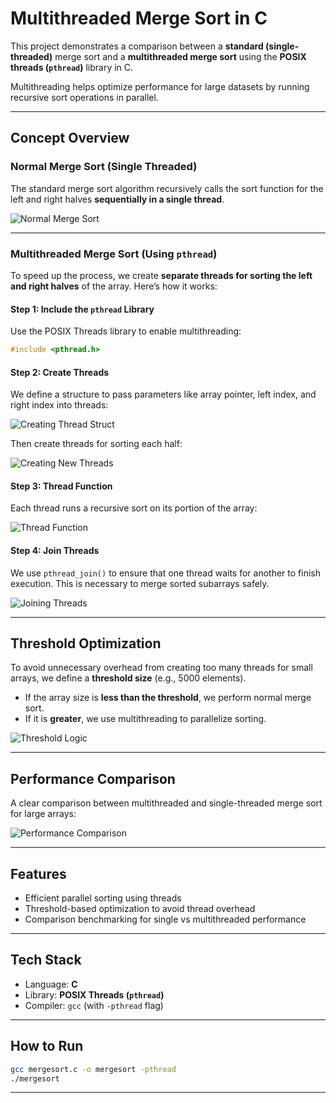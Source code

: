 # Multithreaded Merge Sort in C 

This project demonstrates a comparison between a **standard (single-threaded)** merge sort and a **multithreaded merge sort** using the **POSIX threads (`pthread`)** library in C.

Multithreading helps optimize performance for large datasets by running recursive sort operations in parallel.

---

## Concept Overview

### Normal Merge Sort (Single Threaded)
The standard merge sort algorithm recursively calls the sort function for the left and right halves **sequentially in a single thread**.

![Normal Merge Sort](https://github.com/user-attachments/assets/17b26930-1471-4e80-9cee-0c42b419b1c6)

---

### Multithreaded Merge Sort (Using `pthread`)

To speed up the process, we create **separate threads for sorting the left and right halves** of the array. Here’s how it works:

#### Step 1: Include the `pthread` Library
Use the POSIX Threads library to enable multithreading:

```c
#include <pthread.h>
```

#### Step 2: Create Threads

We define a structure to pass parameters like array pointer, left index, and right index into threads:

![Creating Thread Struct](https://github.com/user-attachments/assets/0f2645f6-fe30-4390-b9a4-0232e04d24a6)

Then create threads for sorting each half:

![Creating New Threads](https://github.com/user-attachments/assets/b4226221-2df8-4ac3-84bf-b978fa42a70d)

#### Step 3: Thread Function

Each thread runs a recursive sort on its portion of the array:

![Thread Function](https://github.com/user-attachments/assets/027bd136-6e0a-4b35-8cbf-fa0fab5f92cf)

#### Step 4: Join Threads

We use `pthread_join()` to ensure that one thread waits for another to finish execution. This is necessary to merge sorted subarrays safely.

![Joining Threads](https://github.com/user-attachments/assets/8935297e-558a-4f0a-9ad7-1dd84824b0d7)

---

## Threshold Optimization

To avoid unnecessary overhead from creating too many threads for small arrays, we define a **threshold size** (e.g., 5000 elements).  
- If the array size is **less than the threshold**, we perform normal merge sort.  
- If it is **greater**, we use multithreading to parallelize sorting.

![Threshold Logic](https://github.com/user-attachments/assets/6789f4b7-0ef9-4fe5-8e92-8ce79a815217)

---

## Performance Comparison

A clear comparison between multithreaded and single-threaded merge sort for large arrays:

![Performance Comparison](https://github.com/user-attachments/assets/8ec1ef16-479a-449b-af22-8a9faac865fb)

---

## Features

- Efficient parallel sorting using threads  
- Threshold-based optimization to avoid thread overhead  
- Comparison benchmarking for single vs multithreaded performance

---

## Tech Stack

- Language: **C**
- Library: **POSIX Threads (`pthread`)**
- Compiler: `gcc` (with `-pthread` flag)

---

## How to Run

```bash
gcc mergesort.c -o mergesort -pthread
./mergesort
```

--- 

